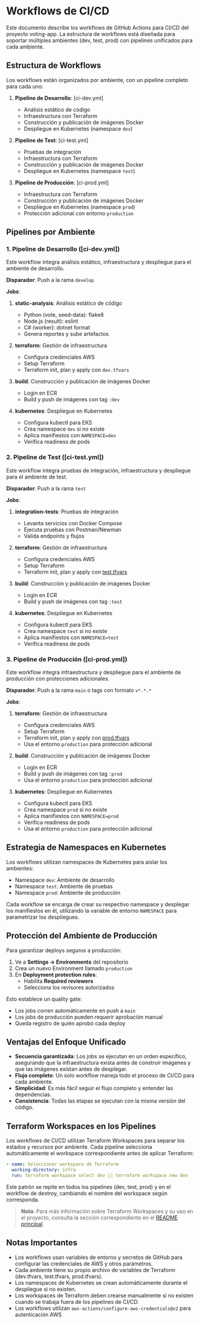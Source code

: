 # Workflows de CI/CD

Este documento describe los workflows de GitHub Actions para CI/CD del proyecto voting-app. La estructura de workflows está diseñada para soportar múltiples ambientes (dev, test, prod) con pipelines unificados para cada ambiente.

## Estructura de Workflows

Los workflows están organizados por ambiente, con un pipeline completo para cada uno:

1. **Pipeline de Desarrollo**: [ci-dev.yml]
   - Análisis estático de código
   - Infraestructura con Terraform
   - Construcción y publicación de imágenes Docker
   - Despliegue en Kubernetes (namespace `dev`)

2. **Pipeline de Test**: [ci-test.yml]
   - Pruebas de integración
   - Infraestructura con Terraform
   - Construcción y publicación de imágenes Docker
   - Despliegue en Kubernetes (namespace `test`)

3. **Pipeline de Producción**: [ci-prod.yml]
   - Infraestructura con Terraform
   - Construcción y publicación de imágenes Docker
   - Despliegue en Kubernetes (namespace `prod`)
   - Protección adicional con entorno `production`

## Pipelines por Ambiente

### 1. Pipeline de Desarrollo ([ci-dev.yml])

Este workflow integra análisis estático, infraestructura y despliegue para el ambiente de desarrollo.

**Disparador**: Push a la rama `develop`

**Jobs**:

1. **static-analysis**: Análisis estático de código
   - Python (vote, seed-data): flake8
   - Node.js (result): eslint
   - C# (worker): dotnet format
   - Genera reportes y sube artefactos

2. **terraform**: Gestión de infraestructura
   - Configura credenciales AWS
   - Setup Terraform
   - Terraform init, plan y apply con `dev.tfvars`

3. **build**: Construcción y publicación de imágenes Docker
   - Login en ECR
   - Build y push de imágenes con tag `:dev`

4. **kubernetes**: Despliegue en Kubernetes
   - Configura kubectl para EKS
   - Crea namespace `dev` si no existe
   - Aplica manifiestos con `NAMESPACE=dev`
   - Verifica readiness de pods

### 2. Pipeline de Test ([ci-test.yml])

Este workflow integra pruebas de integración, infraestructura y despliegue para el ambiente de test.

**Disparador**: Push a la rama `test`

**Jobs**:

1. **integration-tests**: Pruebas de integración
   - Levanta servicios con Docker Compose
   - Ejecuta pruebas con Postman/Newman
   - Valida endpoints y flujos

2. **terraform**: Gestión de infraestructura
   - Configura credenciales AWS
   - Setup Terraform
   - Terraform init, plan y apply con [test.tfvars](infra/test.tfvars)

3. **build**: Construcción y publicación de imágenes Docker
   - Login en ECR
   - Build y push de imágenes con tag `:test`

4. **kubernetes**: Despliegue en Kubernetes
   - Configura kubectl para EKS
   - Crea namespace `test` si no existe
   - Aplica manifiestos con `NAMESPACE=test`
   - Verifica readiness de pods

### 3. Pipeline de Producción ([ci-prod.yml])

Este workflow integra infraestructura y despliegue para el ambiente de producción con protecciones adicionales.

**Disparador**: Push a la rama `main` o tags con formato `v*.*.*`

**Jobs**:

1. **terraform**: Gestión de infraestructura
   - Configura credenciales AWS
   - Setup Terraform
   - Terraform init, plan y apply con [prod.tfvars](infra/prod.tfvars)
   - Usa el entorno `production` para protección adicional

2. **build**: Construcción y publicación de imágenes Docker
   - Login en ECR
   - Build y push de imágenes con tag `:prod`
   - Usa el entorno `production` para protección adicional

3. **kubernetes**: Despliegue en Kubernetes
   - Configura kubectl para EKS
   - Crea namespace `prod` si no existe
   - Aplica manifiestos con `NAMESPACE=prod`
   - Verifica readiness de pods
   - Usa el entorno `production` para protección adicional

## Estrategia de Namespaces en Kubernetes

Los workflows utilizan namespaces de Kubernetes para aislar los ambientes:

- Namespace `dev`: Ambiente de desarrollo
- Namespace `test`: Ambiente de pruebas
- Namespace `prod`: Ambiente de producción

Cada workflow se encarga de crear su respectivo namespace y desplegar los manifiestos en él, utilizando la variable de entorno `NAMESPACE` para parametrizar los despliegues.

## Protección del Ambiente de Producción

Para garantizar deploys seguros a producción:

1. Ve a **Settings → Environments** del repositorio
2. Crea un nuevo Environment llamado `production`
3. En **Deployment protection rules**:
   - Habilita **Required reviewers**
   - Selecciona los revisores autorizados

Esto establece un quality gate:
- Los jobs corren automáticamente en push a `main`
- Los jobs de producción pueden requerir aprobación manual
- Queda registro de quién aprobó cada deploy

## Ventajas del Enfoque Unificado

- **Secuencia garantizada**: Los jobs se ejecutan en un orden específico, asegurando que la infraestructura exista antes de construir imágenes y que las imágenes existan antes de desplegar.
- **Flujo completo**: Un solo workflow maneja todo el proceso de CI/CD para cada ambiente.
- **Simplicidad**: Es más fácil seguir el flujo completo y entender las dependencias.
- **Consistencia**: Todas las etapas se ejecutan con la misma versión del código.

## Terraform Workspaces en los Pipelines

Los workflows de CI/CD utilizan Terraform Workspaces para separar los estados y recursos por ambiente. Cada pipeline selecciona automáticamente el workspace correspondiente antes de aplicar Terraform:

```yaml
- name: Seleccionar workspace de Terraform
  working-directory: infra
  run: terraform workspace select dev || terraform workspace new dev
```

Este patrón se repite en todos los pipelines (dev, test, prod) y en el workflow de destroy, cambiando el nombre del workspace según corresponda.

> **Nota**: Para más información sobre Terraform Workspaces y su uso en el proyecto, consulta la sección correspondiente en el [README principal](../README.md#terraform-workspaces).

## Notas Importantes

- Los workflows usan variables de entorno y secretos de GitHub para configurar las credenciales de AWS y otros parámetros.
- Cada ambiente tiene su propio archivo de variables de Terraform (dev.tfvars, test.tfvars, prod.tfvars).
- Los namespaces de Kubernetes se crean automáticamente durante el despliegue si no existen.
- Los workspaces de Terraform deben crearse manualmente si no existen cuando se trabaja fuera de los pipelines de CI/CD.
- Los workflows utilizan `aws-actions/configure-aws-credentials@v2` para autenticación AWS